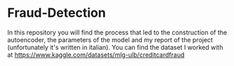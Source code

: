 # Fraud-Detection
In this repository you will find the process that led to the construction of the autoencoder, the parameters of the model and my report of the project (unfortunately it's written in italian). You can find the dataset I worked with at https://www.kaggle.com/datasets/mlg-ulb/creditcardfraud
